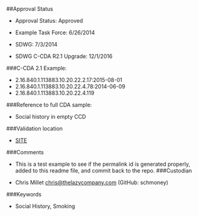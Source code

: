 ##Approval Status

* Approval Status: Approved
* Example Task Force: 6/26/2014
* SDWG: 7/3/2014

* SDWG C-CDA R2.1 Upgrade: 12/1/2016    

###C-CDA 2.1 Example:

* 2.16.840.1.113883.10.20.22.2.17:2015-08-01
* 2.16.840.1.113883.10.20.22.4.78:2014-06-09
* 2.16.840.1.113883.10.20.22.4.119

###Reference to full CDA sample:
* Social history in empty CCD


###Validation location

* [SITE](https://sitenv.org/c-cda-validator)


###Comments

* This is a test example to see if the permalink id is generated properly, added
to this readme file, and commit back to the repo.
###Custodian

* Chris Millet chris@thelazycompany.com (GitHub: schmoney)



###Keywords

* Social History, Smoking
